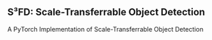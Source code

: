 ## S³FD: Scale-Transferrable Object Detection ##
A PyTorch Implementation of Scale-Transferrable Object Detection